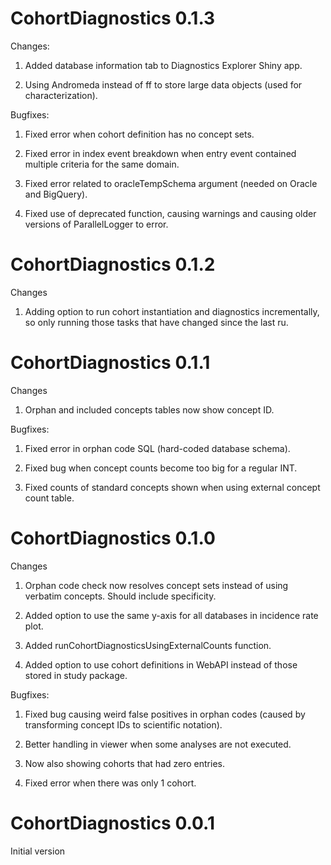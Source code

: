 CohortDiagnostics 0.1.3
=======================

Changes:

1. Added database information tab to Diagnostics Explorer Shiny app.

2. Using Andromeda instead of ff to store large data objects (used for characterization).

Bugfixes: 

1. Fixed error when cohort definition has no concept sets.

2. Fixed error in index event breakdown when entry event contained multiple criteria for the same domain.

3. Fixed error related to oracleTempSchema argument (needed on Oracle and BigQuery).

4. Fixed use of deprecated function, causing warnings and causing older versions of ParallelLogger to error.


CohortDiagnostics 0.1.2
=======================

Changes

1. Adding option to run cohort instantiation and diagnostics incrementally, so only running those tasks that have changed since the last ru.


CohortDiagnostics 0.1.1
=======================

Changes

1. Orphan and included concepts tables now show concept ID.

Bugfixes: 

1. Fixed error in orphan code SQL (hard-coded database schema).

2. Fixed bug when concept counts become too big for a regular INT.

3. Fixed counts of standard concepts shown when using external concept count table.


CohortDiagnostics 0.1.0
=======================

Changes

1. Orphan code check now resolves concept sets instead of using verbatim concepts. Should include specificity.

2. Added option to use the same y-axis for all databases in incidence rate plot.

3. Added runCohortDiagnosticsUsingExternalCounts function.

4. Added option to use cohort definitions in WebAPI instead of those stored in study package.


Bugfixes:

1. Fixed bug causing weird false positives in orphan codes (caused by transforming concept IDs to scientific notation).

2. Better handling in viewer when some analyses are not executed.

3. Now also showing cohorts that had zero entries.

4. Fixed error when there was only 1 cohort.

CohortDiagnostics 0.0.1
=======================

Initial version